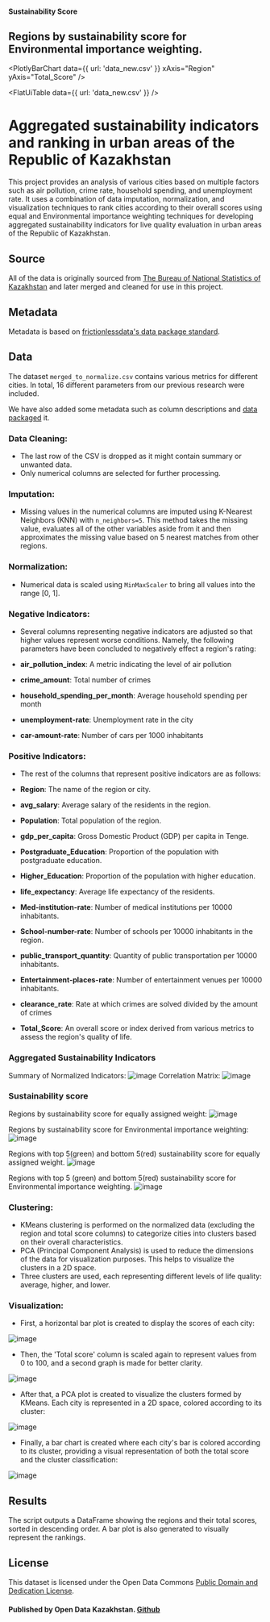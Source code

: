 
#### Sustainability Score
## Regions by sustainability score for Environmental importance weighting.
<PlotlyBarChart
  data={{
    url: 'data_new.csv'
  }}
  xAxis="Region"
  yAxis="Total_Score"
/>


<FlatUiTable
  data={{
    url: 'data_new.csv'
  }}
/>

# Aggregated sustainability indicators and ranking in urban areas of the Republic of Kazakhstan

This project provides an analysis of various cities based on multiple factors such as air pollution, crime rate, household spending, and unemployment rate. It uses a combination of data imputation, normalization, and visualization techniques to rank cities according to their overall scores using equal and Environmental importance weighting techniques for developing aggregated sustainability indicators for live quality evaluation in urban areas of the Republic of Kazakhstan.

## Source

All of the data is originally sourced from [The Bureau of National Statistics of Kazakhstan](stat.gov.kz) and later merged and cleaned for use in this project.

## Metadata

Metadata is based on [frictionlessdata's data package standard](https://specs.frictionlessdata.io/data-package/).

## Data

The dataset `merged_to_normalize.csv` contains various metrics for different cities. In total, 16 different parameters from our previous research were included.

We have also added some metadata such as column descriptions and [data packaged](https://specs.frictionlessdata.io/data-package/) it.

### Data Cleaning:
- The last row of the CSV is dropped as it might contain summary or unwanted data.
- Only numerical columns are selected for further processing.

### Imputation:
- Missing values in the numerical columns are imputed using K-Nearest Neighbors (KNN) with `n_neighbors=5`. This method takes the missing value, evaluates all of the other variables aside from it and then approximates the missing value based on 5 nearest matches from other regions.

### Normalization:
- Numerical data is scaled using `MinMaxScaler` to bring all values into the range [0, 1].

### Negative Indicators:
- Several columns representing negative indicators are adjusted so that higher values represent worse conditions. Namely, the following parameters have been concluded to negatively effect a region's rating:

- **air_pollution_index**: A metric indicating the level of air pollution
- **crime_amount**: Total number of crimes
- **household_spending_per_month**: Average household spending per month
- **unemployment-rate**: Unemployment rate in the city
- **car-amount-rate**: Number of cars per 1000 inhabitants

### Positive Indicators:
- The rest of the columns that represent positive indicators are as follows:

- **Region**: The name of the region or city.
- **avg_salary**: Average salary of the residents in the region.
- **Population**: Total population of the region.
- **gdp_per_capita**: Gross Domestic Product (GDP) per capita in Tenge.
- **Postgraduate_Education**: Proportion of the population with postgraduate education.
- **Higher_Education**: Proportion of the population with higher education.
- **life_expectancy**: Average life expectancy of the residents.
- **Med-institution-rate**: Number of medical institutions per 10000 inhabitants.
- **School-number-rate**: Number of schools per 10000 inhabitants in the region.
- **public_transport_quantity**: Quantity of public transportation per 10000 inhabitants.
- **Entertainment-places-rate**: Number of entertainment venues per 10000 inhabitants.
- **clearance_rate**: Rate at which crimes are solved divided by the amount of crimes
- **Total_Score**: An overall score or index derived from various metrics to assess the region's quality of life.


### Aggregated Sustainability Indicators
Summary of Normalized Indicators:
![image](v1.jpg)
Correlation Matrix:
![image](v2.jpg)


### Sustainability score

Regions by sustainability score for equally assigned weight:
![image](v3.jpg)


Regions by sustainability score for Environmental importance weighting:
![image](v4.jpg)


Regions with top 5(green) and bottom 5(red) sustainability score for equally assigned weight.
![image](v5.jpg)


Regions with top 5 (green) and bottom 5(red) sustainability score for Environmental importance weighting.
![image](v6.jpg)


### Clustering:
- KMeans clustering is performed on the normalized data (excluding the region and total score columns) to categorize cities into clusters based on their overall characteristics.
- PCA (Principal Component Analysis) is used to reduce the dimensions of the data for visualization purposes. This helps to visualize the clusters in a 2D space.
- Three clusters are used, each representing different levels of life quality: average, higher, and lower.


### Visualization:
- First, a horizontal bar plot is created to display the scores of each city:

![image](v7.png)


- Then, the 'Total score' column is scaled again to represent values from 0 to 100, and a second graph is made for better clarity.

![image](v8.png)

- After that, a PCA plot is created to visualize the clusters formed by KMeans. Each city is represented in a 2D space, colored according to its cluster:

![image](v9.png)

- Finally, a bar chart is created where each city's bar is colored according to its cluster, providing a visual representation of both the total score and the cluster classification:

![image](v10.png)


## Results

The script outputs a DataFrame showing the regions and their total scores, sorted in descending order. A bar plot is also generated to visually represent the rankings.

## License

This dataset is licensed under the Open Data Commons [Public Domain and Dedication License][pddl].

[pddl]: https://www.opendatacommons.org/licenses/pddl/1-0/


#### Published by Open Data Kazakhstan. [Github](https://github.com/open-data-kazakhstan)


